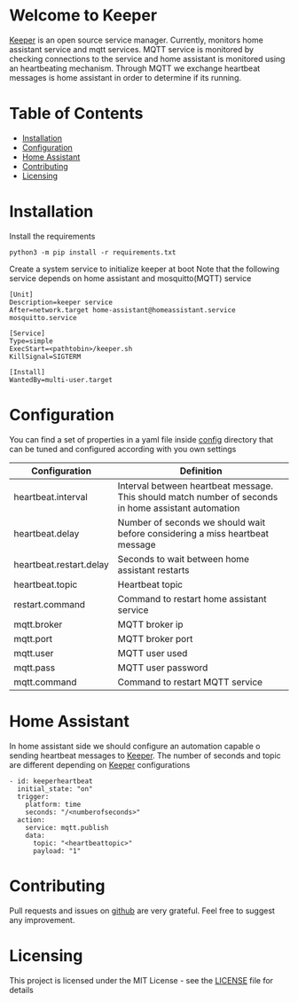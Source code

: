 # Welcome to Keeper
[Keeper](https://github.com/nragon/keeper) is an open source service manager. Currently, monitors home assistant service and mqtt services.
MQTT service is monitored by checking connections to the service and home assistant is monitored using an heartbeating mechanism. Through MQTT we exchange heartbeat messages is home assistant in order to determine if its running.

# Table of Contents
- [Installation](#installation)
- [Configuration](#installation)
- [Home Assistant](#homeassistant)
- [Contributing](#contributing)
- [Licensing](#licensing)
# Installation
Install the requirements
````
python3 -m pip install -r requirements.txt
```` 

Create a system service to initialize keeper at boot
Note that the following service depends on home assistant and mosquitto(MQTT) service
````
[Unit]
Description=keeper service
After=network.target home-assistant@homeassistant.service mosquitto.service

[Service]
Type=simple
ExecStart=<pathtobin>/keeper.sh
KillSignal=SIGTERM

[Install]
WantedBy=multi-user.target
````
# Configuration
You can find a set of properties in a yaml file inside [config](config) directory that can be tuned and configured according with you own settings

Configuration | Definition
--------------| ----------
heartbeat.interval | Interval between heartbeat message. This should match number of seconds in home assistant automation
heartbeat.delay | Number of seconds we should wait before considering a miss heartbeat message
heartbeat.restart.delay | Seconds to wait between home assistant restarts
heartbeat.topic | Heartbeat topic
restart.command | Command to restart home assistant service
mqtt.broker | MQTT broker ip
mqtt.port | MQTT broker port
mqtt.user | MQTT user used
mqtt.pass | MQTT user password
mqtt.command | Command to restart MQTT service

# Home Assistant
In home assistant side we should configure an automation capable o sending heartbeat messages to [Keeper](https://github.com/nragon/keeper).
The number of seconds and topic are different depending on [Keeper](https://github.com/nragon/keeper) configurations
````
- id: keeperheartbeat
  initial_state: "on"
  trigger:
    platform: time
    seconds: "/<numberofseconds>"
  action:
    service: mqtt.publish
    data:
      topic: "<heartbeattopic>"
      payload: "1"
````
# Contributing
Pull requests and issues on [github](https://github.com/nragon/keeper) are very grateful. Feel free to suggest any improvement.

# Licensing
This project is licensed under the MIT License - see the [LICENSE](LICENSE) file for details
